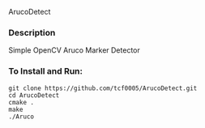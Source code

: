 ArucoDetect
### Description
Simple OpenCV Aruco Marker Detector

### To Install and Run:
```
git clone https://github.com/tcf0005/ArucoDetect.git
cd ArucoDetect
cmake .
make 
./Aruco
```

